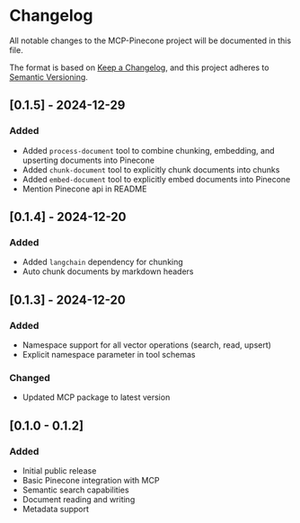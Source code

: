 # Changelog

All notable changes to the MCP-Pinecone project will be documented in this file.

The format is based on [Keep a Changelog](https://keepachangelog.com/en/1.0.0/),
and this project adheres to [Semantic Versioning](https://semver.org/spec/v2.0.0.html).


## [0.1.5] - 2024-12-29
### Added
- Added `process-document` tool to combine chunking, embedding, and upserting documents into Pinecone
- Added `chunk-document` tool to explicitly chunk documents into chunks
- Added `embed-document` tool to explicitly embed documents into Pinecone
- Mention Pinecone api in README

## [0.1.4] - 2024-12-20
### Added
- Added `langchain` dependency for chunking
- Auto chunk documents by markdown headers

## [0.1.3] - 2024-12-20
### Added
- Namespace support for all vector operations (search, read, upsert)
- Explicit namespace parameter in tool schemas

### Changed
- Updated MCP package to latest version

## [0.1.0 - 0.1.2]
### Added
- Initial public release
- Basic Pinecone integration with MCP
- Semantic search capabilities
- Document reading and writing
- Metadata support
